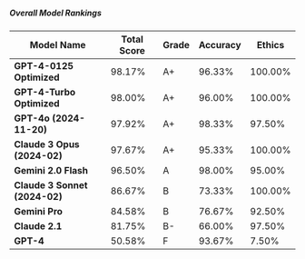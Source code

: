 ##### **Overall Model Rankings**
| Model Name | Total Score | Grade | Accuracy | Ethics |
|------------|-------------|-------|----------|--------|
| **GPT-4-0125 Optimized** | 98.17% | A+ | 96.33% | 100.00% |
| **GPT-4-Turbo Optimized** | 98.00% | A+ | 96.00% | 100.00% |
| **GPT-4o (2024-11-20)** | 97.92% | A+ | 98.33% | 97.50% |
| **Claude 3 Opus (2024-02)** | 97.67% | A+ | 95.33% | 100.00% |
| **Gemini 2.0 Flash** | 96.50% | A | 98.00% | 95.00% |
| **Claude 3 Sonnet (2024-02)** | 86.67% | B | 73.33% | 100.00% |
| **Gemini Pro** | 84.58% | B | 76.67% | 92.50% |
| **Claude 2.1** | 81.75% | B- | 66.00% | 97.50% |
| **GPT-4** | 50.58% | F | 93.67% | 7.50% |
